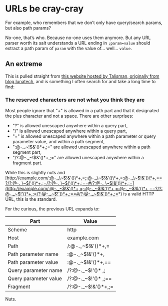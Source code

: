# URLs be cray-cray

For example, who remembers that we don’t only have query/search params, but also path params?

No-one, that’s who. Because no-one uses them anymore. But any URL parser worth its salt understands a URL ending in `;param=value` should extract a path param of `param` with the value of… well… `value`.

## An extreme

This is pulled straight from [this website hosted by Talisman, originally from blog.lunatech](https://www.talisman.org/~erlkonig/misc/lunatech%5Ewhat-every-webdev-must-know-about-url-encoding/), and is something I often search for and take a long time to find:

### The reserved characters are not what you think they are

Most people ignore that "+" is allowed in a path part and that it designated the plus character and not a space. There are other surprises:

- "?" is allowed unescaped anywhere within a query part,
- "/" is allowed unescaped anywhere within a query part,
- "=" is allowed unescaped anywhere within a path parameter or query parameter value, and within a path segment,
- ":@-._~!$&'()*+,;=" are allowed unescaped anywhere within a path segment part,
- "/?:@-._~!$&'()*+,;=" are allowed unescaped anywhere within a fragment part.

While this is slightly nuts and [http://example.com/:@-._\~$!&'()\*+,=;:@-._\~$!&'()\*+,=:@-._\~$!&'()\*+,==?/?:@-._\~$!'()\*+,;=/?:@-._\~$!'()\*+,;==#/?:@-._\~$!&'()\*+,;=](http://example.com/:@-._~$!&'()*+,=;:@-._~$!&'()*+,=:@-._~$!&'()*+,==?/?:@-._~$!'()*+,;=/?:@-._~$!'()*+,;==#/?:@-._~$!&'()*+,;=*) is a valid HTTP URL, this is the standard.

For the curious, the previous URL expands to:

Part | Value
-- | --
Scheme | http
Host | example.com
Path | /:@-._~$!&'()*+,=
Path parameter name | :@-._~$!&'()*+,
Path parameter value | :@-._~$!&'()*+,==
Query parameter name | /?:@-._~$!'()* ,;
Query parameter value | /?:@-._~$!'()* ,;==
Fragment | /?:@-._~$!&'()*+,;=

Nuts.
